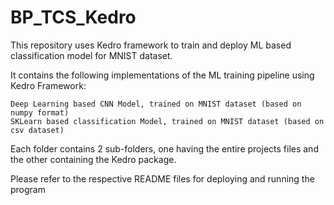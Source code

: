 # BP_TCS_Kedro

This repository uses Kedro framework to train and deploy ML based classification model for MNIST dataset.

It contains the following implementations of the ML training pipeline using Kedro Framework:

    Deep Learning based CNN Model, trained on MNIST dataset (based on numpy format)
    SKLearn based classification Model, trained on MNIST dataset (based on csv dataset)

Each folder contains 2 sub-folders, one having the entire projects files and the other containing the Kedro package.

Please refer to the respective README files for deploying and running the program
